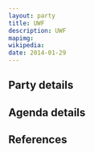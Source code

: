 ```yaml
---
layout: party
title: UWF
description: UWF
mapimg: 
wikipedia: 
date: 2014-01-29
---
```

## Party details


## Agenda details


## References
